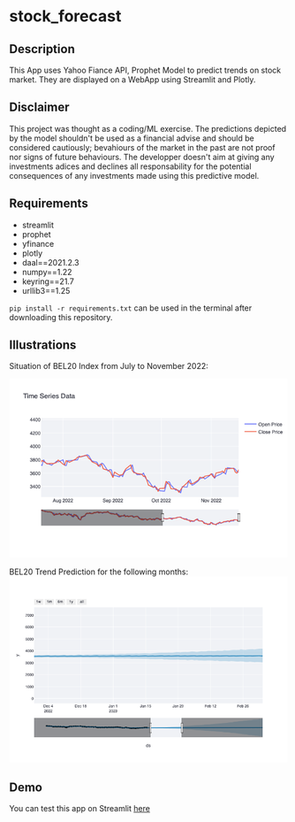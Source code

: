 # stock_forecast

## Description 

This App uses Yahoo Fiance API, Prophet Model to predict trends on stock market. They are displayed on a WebApp using Streamlit and Plotly. 

## Disclaimer

This project was thought as a coding/ML exercise. The predictions depicted by the model shouldn't be used as a financial advise and should be considered cautiously; bevahiours of the market in the past are not proof nor signs of future behaviours. The developper doesn't aim at giving any investments adices and declines all responsability for the potential consequences of any investments made using this predictive model. 

## Requirements

* streamlit
* prophet
* yfinance
* plotly
* daal==2021.2.3
* numpy==1.22
* keyring==21.7
* urllib3==1.25

`pip install -r requirements.txt` can be used in the terminal after downloading this repository. 


## Illustrations

Situation of BEL20 Index from July to November 2022:

![BEL20](bel20_since07.png)

BEL20 Trend Prediction for the following months:
![BEL20_pred](bel_20_forecast.png)


## Demo

You can test this app on Streamlit [here](https://tonyanciaux-stock-forecast-main-c4i8yv.streamlit.app/)
